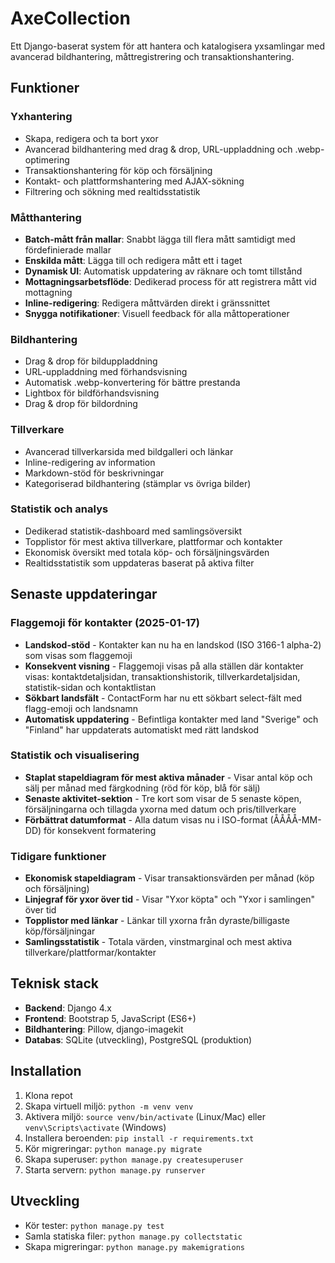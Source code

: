 # AxeCollection

Ett Django-baserat system för att hantera och katalogisera yxsamlingar med avancerad bildhantering, måttregistrering och transaktionshantering.

## Funktioner

### Yxhantering
- Skapa, redigera och ta bort yxor
- Avancerad bildhantering med drag & drop, URL-uppladdning och .webp-optimering
- Transaktionshantering för köp och försäljning
- Kontakt- och plattformshantering med AJAX-sökning
- Filtrering och sökning med realtidsstatistik

### Måtthantering
- **Batch-mått från mallar**: Snabbt lägga till flera mått samtidigt med fördefinierade mallar
- **Enskilda mått**: Lägga till och redigera mått ett i taget
- **Dynamisk UI**: Automatisk uppdatering av räknare och tomt tillstånd
- **Mottagningsarbetsflöde**: Dedikerad process för att registrera mått vid mottagning
- **Inline-redigering**: Redigera måttvärden direkt i gränssnittet
- **Snygga notifikationer**: Visuell feedback för alla måttoperationer

### Bildhantering
- Drag & drop för bilduppladdning
- URL-uppladdning med förhandsvisning
- Automatisk .webp-konvertering för bättre prestanda
- Lightbox för bildförhandsvisning
- Drag & drop för bildordning

### Tillverkare
- Avancerad tillverkarsida med bildgalleri och länkar
- Inline-redigering av information
- Markdown-stöd för beskrivningar
- Kategoriserad bildhantering (stämplar vs övriga bilder)

### Statistik och analys
- Dedikerad statistik-dashboard med samlingsöversikt
- Topplistor för mest aktiva tillverkare, plattformar och kontakter
- Ekonomisk översikt med totala köp- och försäljningsvärden
- Realtidsstatistik som uppdateras baserat på aktiva filter

## Senaste uppdateringar

### Flaggemoji för kontakter (2025-01-17)
- **Landskod-stöd** - Kontakter kan nu ha en landskod (ISO 3166-1 alpha-2) som visas som flaggemoji
- **Konsekvent visning** - Flaggemoji visas på alla ställen där kontakter visas: kontaktdetaljsidan, transaktionshistorik, tillverkardetaljsidan, statistik-sidan och kontaktlistan
- **Sökbart landsfält** - ContactForm har nu ett sökbart select-fält med flagg-emoji och landsnamn
- **Automatisk uppdatering** - Befintliga kontakter med land "Sverige" och "Finland" har uppdaterats automatiskt med rätt landskod

### Statistik och visualisering
- **Staplat stapeldiagram för mest aktiva månader** - Visar antal köp och sälj per månad med färgkodning (röd för köp, blå för sälj)
- **Senaste aktivitet-sektion** - Tre kort som visar de 5 senaste köpen, försäljningarna och tillagda yxorna med datum och pris/tillverkare
- **Förbättrat datumformat** - Alla datum visas nu i ISO-format (ÅÅÅÅ-MM-DD) för konsekvent formatering

### Tidigare funktioner
- **Ekonomisk stapeldiagram** - Visar transaktionsvärden per månad (köp och försäljning)
- **Linjegraf för yxor över tid** - Visar "Yxor köpta" och "Yxor i samlingen" över tid
- **Topplistor med länkar** - Länkar till yxorna från dyraste/billigaste köp/försäljningar
- **Samlingsstatistik** - Totala värden, vinstmarginal och mest aktiva tillverkare/plattformar/kontakter

## Teknisk stack

- **Backend**: Django 4.x
- **Frontend**: Bootstrap 5, JavaScript (ES6+)
- **Bildhantering**: Pillow, django-imagekit
- **Databas**: SQLite (utveckling), PostgreSQL (produktion)

## Installation

1. Klona repot
2. Skapa virtuell miljö: `python -m venv venv`
3. Aktivera miljö: `source venv/bin/activate` (Linux/Mac) eller `venv\Scripts\activate` (Windows)
4. Installera beroenden: `pip install -r requirements.txt`
5. Kör migreringar: `python manage.py migrate`
6. Skapa superuser: `python manage.py createsuperuser`
7. Starta servern: `python manage.py runserver`

## Utveckling

- Kör tester: `python manage.py test`
- Samla statiska filer: `python manage.py collectstatic`
- Skapa migreringar: `python manage.py makemigrations` 